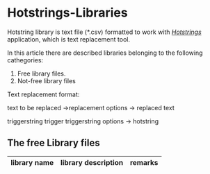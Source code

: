 # Hotstrings-Libraries

Hotstring library is text file (*.csv) formatted to work with [*Hotstrings*](https://github.com/mslonik/Hotstrings) application, which is text replacement tool.

In this article there are described libraries belonging to the following cathegories:

1. Free library files.
1. Not-free library files

Text replacement format:

text to be replaced →replacement options → replaced text

triggerstring trigger triggerstring options → hotstring

## The free Library files

| **library name** | **library description** | **remarks**|
| :---:            | :---:                   | :---:      |


